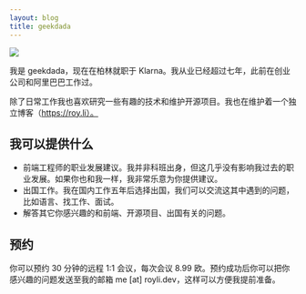 ```yaml
---
layout: blog
title: geekdada
---
```


![](/images/avatars/geekdada.jpg)

我是 geekdada，现在在柏林就职于 Klarna。我从业已经超过七年，此前在创业公司和阿里巴巴工作过。

除了日常工作我也喜欢研究一些有趣的技术和维护开源项目。我也在维护着一个独立博客（https://roy.li）。

## 我可以提供什么

- 前端工程师的职业发展建议。我并非科班出身，但这几乎没有影响我过去的职业发展。如果你也和我一样，我非常乐意为你提供建议。
- 出国工作。我在国内工作五年后选择出国，我们可以交流这其中遇到的问题，比如语言、找工作、面试。
- 解答其它你感兴趣的和前端、开源项目、出国有关的问题。

## 预约

你可以预约 30 分钟的远程 1:1 会议，每次会议 8.99 欧。预约成功后你可以把你感兴趣的问题发送至我的邮箱 me \[at\] royli.dev，这样可以方便我提前准备。
